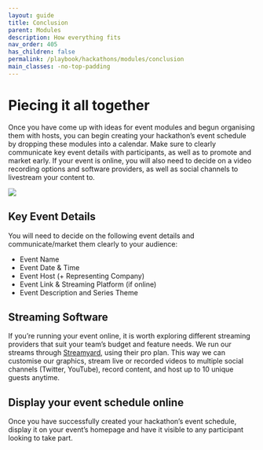 ```yaml
---
layout: guide
title: Conclusion
parent: Modules
description: How everything fits
nav_order: 405
has_children: false
permalink: /playbook/hackathons/modules/conclusion
main_classes: -no-top-padding
---
```


# Piecing it all together
Once you have come up with ideas for event modules and begun organising them with hosts, you can begin creating your hackathon’s event schedule by dropping these modules into a calendar. Make sure to clearly communicate key event details with participants, as well as to promote and market early. If your event is online, you will also need to decide on a video recording options and software providers, as well as social channels to livestream your content to.

![](https://i.imgur.com/7gAyL6t.png)

## **Key Event Details**
You will need to decide on the following event details and communicate/market them clearly to your audience:
- Event Name
- Event Date & Time
- Event Host (+ Representing Company)
- Event Link & Streaming Platform (if online)
- Event Description and Series Theme

## **Streaming Software**
If you’re running your event online, it is worth exploring different streaming providers that suit your team’s budget and feature needs. We run our streams through [Streamyard](https://streamyard.com), using their pro plan. This way we can customise our graphics, stream live or recorded videos to multiple social channels (Twitter, YouTube), record content, and host up to 10 unique guests anytime.

## **Display your event schedule online**
Once you have successfully created your hackathon’s event schedule, display it on your event’s homepage and have it visible to any participant looking to take part.
